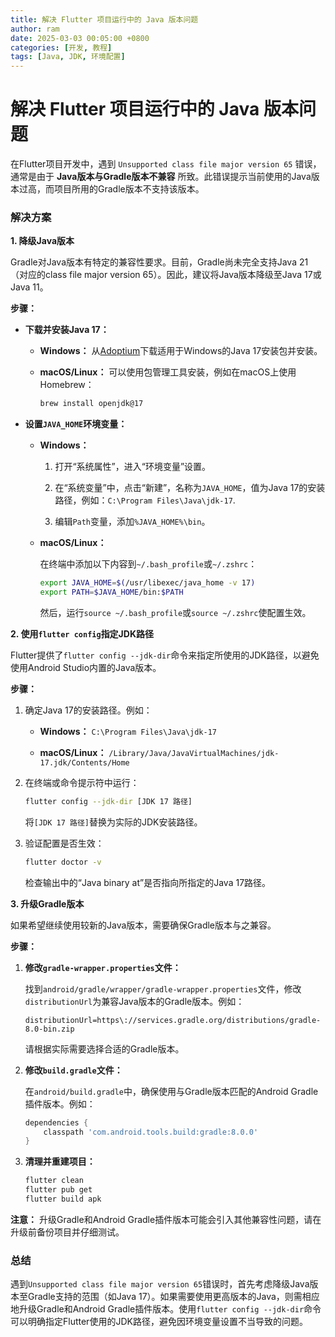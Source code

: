 ```yaml
---
title: 解决 Flutter 项目运行中的 Java 版本问题
author: ram
date: 2025-03-03 00:05:00 +0800
categories: [开发, 教程]
tags: [Java, JDK, 环境配置]
---
```

# 解决 Flutter 项目运行中的 Java 版本问题

在Flutter项目开发中，遇到 `Unsupported class file major version 65` 错误，通常是由于 **Java版本与Gradle版本不兼容** 所致。此错误提示当前使用的Java版本过高，而项目所用的Gradle版本不支持该版本。

### 解决方案

**1. 降级Java版本**

Gradle对Java版本有特定的兼容性要求。目前，Gradle尚未完全支持Java 21（对应的class file major version 65）。因此，建议将Java版本降级至Java 17或Java 11。

**步骤：**

- **下载并安装Java 17：**

  - **Windows：** 从[Adoptium](https://adoptium.net/)下载适用于Windows的Java 17安装包并安装。

  - **macOS/Linux：** 可以使用包管理工具安装，例如在macOS上使用Homebrew：

    ```bash
    brew install openjdk@17
    ```

- **设置`JAVA_HOME`环境变量：**

  - **Windows：**

    1. 打开“系统属性”，进入“环境变量”设置。

    2. 在“系统变量”中，点击“新建”，名称为`JAVA_HOME`，值为Java 17的安装路径，例如：`C:\Program Files\Java\jdk-17`.

    3. 编辑`Path`变量，添加`%JAVA_HOME%\bin`。

  - **macOS/Linux：**

    在终端中添加以下内容到`~/.bash_profile`或`~/.zshrc`：

    ```bash
    export JAVA_HOME=$(/usr/libexec/java_home -v 17)
    export PATH=$JAVA_HOME/bin:$PATH
    ```

    然后，运行`source ~/.bash_profile`或`source ~/.zshrc`使配置生效。

**2. 使用`flutter config`指定JDK路径**

Flutter提供了`flutter config --jdk-dir`命令来指定所使用的JDK路径，以避免使用Android Studio内置的Java版本。

**步骤：**

1. 确定Java 17的安装路径。例如：

   - **Windows：** `C:\Program Files\Java\jdk-17`

   - **macOS/Linux：** `/Library/Java/JavaVirtualMachines/jdk-17.jdk/Contents/Home`

2. 在终端或命令提示符中运行：

   ```bash
   flutter config --jdk-dir [JDK 17 路径]
   ```

   将`[JDK 17 路径]`替换为实际的JDK安装路径。

3. 验证配置是否生效：

   ```bash
   flutter doctor -v
   ```

   检查输出中的“Java binary at”是否指向所指定的Java 17路径。

**3. 升级Gradle版本**

如果希望继续使用较新的Java版本，需要确保Gradle版本与之兼容。

**步骤：**

1. **修改`gradle-wrapper.properties`文件：**

   找到`android/gradle/wrapper/gradle-wrapper.properties`文件，修改`distributionUrl`为兼容Java版本的Gradle版本。例如：

   ```properties
   distributionUrl=https\://services.gradle.org/distributions/gradle-8.0-bin.zip
   ```

   请根据实际需要选择合适的Gradle版本。

2. **修改`build.gradle`文件：**

   在`android/build.gradle`中，确保使用与Gradle版本匹配的Android Gradle插件版本。例如：

   ```groovy
   dependencies {
       classpath 'com.android.tools.build:gradle:8.0.0'
   }
   ```

3. **清理并重建项目：**

   ```bash
   flutter clean
   flutter pub get
   flutter build apk
   ```

**注意：** 升级Gradle和Android Gradle插件版本可能会引入其他兼容性问题，请在升级前备份项目并仔细测试。

### 总结

遇到`Unsupported class file major version 65`错误时，首先考虑降级Java版本至Gradle支持的范围（如Java 17）。如果需要使用更高版本的Java，则需相应地升级Gradle和Android Gradle插件版本。使用`flutter config --jdk-dir`命令可以明确指定Flutter使用的JDK路径，避免因环境变量设置不当导致的问题。
